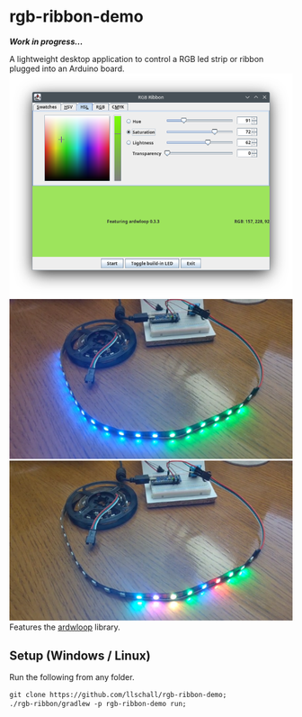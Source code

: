 # rgb-ribbon-demo

***Work in progress...***

A lightweight desktop application to control a RGB led strip or ribbon plugged into an Arduino board.
![screenshot.png](media/screenshot.png)
![blue-green.png](media/blue-green.png)
![colors.png](media/colors.png)
Features the [ardwloop](https://github.com/llschall/ardwloop) library.

## Setup (Windows / Linux)

Run the following from any folder.

```
git clone https://github.com/llschall/rgb-ribbon-demo;
./rgb-ribbon/gradlew -p rgb-ribbon-demo run;
```
